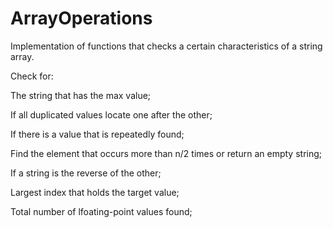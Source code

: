 # ArrayOperations
Implementation of functions that checks a certain characteristics of a string array.

Check for:

The string that has the max value;

If all duplicated values locate one after the other;

If there is a value that is repeatedly found;

Find the element that occurs more than n/2 times or return an empty string;

If a string is the reverse of the other;

Largest index that holds the target value;

Total number of lfoating-point values found;
